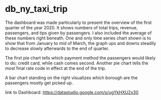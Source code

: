 # db_ny_taxi_trip

The dashboard was made particularly to present the overview of the first quarter of the year 2020.
It shows numbers of total trips, revenue, passengers, and tips given by passengers.
I also included the average of these numbers right beneath.
One and only time series chart shown is to show that from January to mid of March, 
the graph ups and downs steadily to decrease slowly afterwards to the end of quarter.

The first pie chart tells which payment method the passengers would likely to do; credit card, while cash comes second.
Another pie chart tells the most final rate code in effect at the end of the trip.

A bar chart standing on the right visualizes which borough are the passengers mostly get picked up.

link to Dashboard: https://datastudio.google.com/s/ugYkHXU2x30
